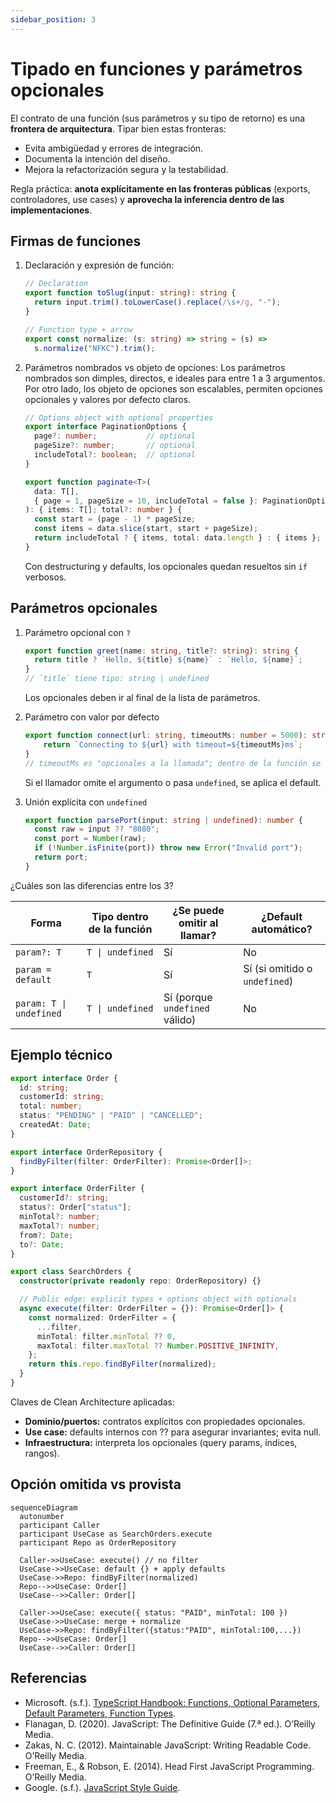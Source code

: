 ```yaml
---
sidebar_position: 3
---
```


# Tipado en funciones y parámetros opcionales

El contrato de una función (sus parámetros y su tipo de retorno) es una **frontera de arquitectura**. Tipar bien estas fronteras:

- Evita ambigüedad y errores de integración.
- Documenta la intención del diseño.
- Mejora la refactorización segura y la testabilidad.

Regla práctica: **anota explícitamente en las fronteras públicas** (exports, controladores, use cases) y **aprovecha la inferencia dentro de las implementaciones**.

## Firmas de funciones

1. Declaración y expresión de función:

   ```ts showLineNumbers
   // Declaration
   export function toSlug(input: string): string {
     return input.trim().toLowerCase().replace(/\s+/g, "-");
   }

   // Function type + arrow
   export const normalize: (s: string) => string = (s) =>
     s.normalize("NFKC").trim();
   ```

2. Parámetros nombrados vs objeto de opciones: Los parámetros nombrados son dimples, directos, e ideales para entre 1 a 3 argumentos. Por otro lado, los objeto de opciones son escalables, permiten opciones opcionales y valores por defecto claros.

   ```ts showLineNumbers
   // Options object with optional properties
   export interface PaginationOptions {
     page?: number;           // optional
     pageSize?: number;       // optional
     includeTotal?: boolean;  // optional
   }

   export function paginate<T>(
     data: T[],
     { page = 1, pageSize = 10, includeTotal = false }: PaginationOptions = {}
   ): { items: T[]; total?: number } {
     const start = (page - 1) * pageSize;
     const items = data.slice(start, start + pageSize);
     return includeTotal ? { items, total: data.length } : { items };
   }
   ```

   Con destructuring y defaults, los opcionales quedan resueltos sin `if` verbosos.

## Parámetros opcionales

1. Parámetro opcional con `?`

   ```ts showLineNumbers
   export function greet(name: string, title?: string): string {
     return title ? `Hello, ${title} ${name}` : `Hello, ${name}`;
   }
   // `title` tiene tipo: string | undefined
   ```

   Los opcionales deben ir al final de la lista de parámetros.

2. Parámetro con valor por defecto

   ```ts showLineNumbers
   export function connect(url: string, timeoutMs: number = 5000): string {
       return `Connecting to ${url} with timeout=${timeoutMs}ms`;
   }
   // timeoutMs es "opcionales a la llamada"; dentro de la función se trata como number
   ```

   Si el llamador omite el argumento o pasa `undefined`, se aplica el default.

3. Unión explícita con `undefined`

   ```ts showLineNumbers
   export function parsePort(input: string | undefined): number {
     const raw = input ?? "8080";
     const port = Number(raw);
     if (!Number.isFinite(port)) throw new Error("Invalid port");
     return port;
   }
   ```

¿Cuáles son las diferencias entre los 3?

|Forma|Tipo dentro de la función|¿Se puede omitir al llamar?|¿Default automático?|
|--|--|--|--|
|`param?: T`|`T \| undefined`|Sí|No|
|`param = default`|`T`|Sí|Sí (si omitido o `undefined`)|
|`param: T \| undefined`|`T \| undefined`|Sí (porque `undefined` válido)|No|

## Ejemplo técnico

```ts title="domain/entities/Order.ts" showLineNumbers
export interface Order {
  id: string;
  customerId: string;
  total: number;
  status: "PENDING" | "PAID" | "CANCELLED";
  createdAt: Date;
}
```

```ts title="domain/ports/OrderRepository.ts" showLineNumbers
export interface OrderRepository {
  findByFilter(filter: OrderFilter): Promise<Order[]>;
}

export interface OrderFilter {
  customerId?: string;
  status?: Order["status"];
  minTotal?: number;
  maxTotal?: number;
  from?: Date;
  to?: Date;
}
```

```ts title="application/usecases/SearchOrders.ts" showLineNumbers
export class SearchOrders {
  constructor(private readonly repo: OrderRepository) {}

  // Public edge: explicit types + options object with optionals
  async execute(filter: OrderFilter = {}): Promise<Order[]> {
    const normalized: OrderFilter = {
      ...filter,
      minTotal: filter.minTotal ?? 0,
      maxTotal: filter.maxTotal ?? Number.POSITIVE_INFINITY,
    };
    return this.repo.findByFilter(normalized);
  }
}
```

Claves de Clean Architecture aplicadas:

- **Dominio/puertos:** contratos explícitos con propiedades opcionales.
- **Use case:** defaults internos con ?? para asegurar invariantes; evita null.
- **Infraestructura:** interpreta los opcionales (query params, índices, rangos).

## Opción omitida vs provista

```mermaid
sequenceDiagram
  autonumber
  participant Caller
  participant UseCase as SearchOrders.execute
  participant Repo as OrderRepository

  Caller->>UseCase: execute() // no filter
  UseCase->>UseCase: default {} + apply defaults
  UseCase->>Repo: findByFilter(normalized)
  Repo-->>UseCase: Order[]
  UseCase-->>Caller: Order[]

  Caller->>UseCase: execute({ status: "PAID", minTotal: 100 })
  UseCase->>UseCase: merge + normalize
  UseCase->>Repo: findByFilter({status:"PAID", minTotal:100,...})
  Repo-->>UseCase: Order[]
  UseCase-->>Caller: Order[]
```

## Referencias

- Microsoft. (s.f.). [TypeScript Handbook: Functions, Optional Parameters, Default Parameters, Function Types](https://www.typescriptlang.org/docs/).
- Flanagan, D. (2020). JavaScript: The Definitive Guide (7.ª ed.). O’Reilly Media.
- Zakas, N. C. (2012). Maintainable JavaScript: Writing Readable Code. O’Reilly Media.
- Freeman, E., & Robson, E. (2014). Head First JavaScript Programming. O’Reilly Media.
- Google. (s.f.). [JavaScript Style Guide](https://google.github.io/styleguide/jsguide.html).
